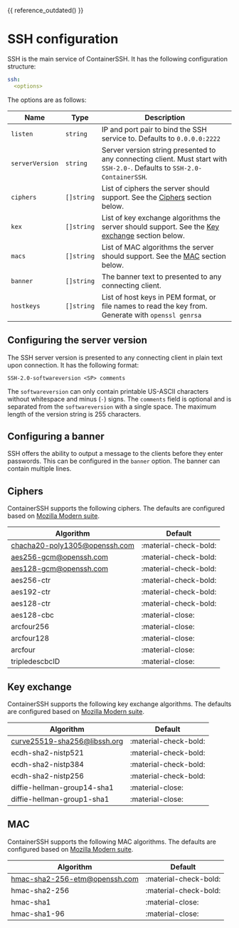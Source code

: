 {{ reference_outdated() }}

<h1>SSH configuration</h1>

SSH is the main service of ContainerSSH. It has the following configuration structure:

```yaml
ssh:
  <options>
```

The options are as follows:

| Name | Type | Description |
|------|------|-------------|
| `listen` | `string` | IP and port pair to bind the SSH service to. Defaults to `0.0.0.0:2222` |
| `serverVersion` | `string` | Server version string presented to any connecting client. Must start with `SSH-2.0-`. Defaults to `SSH-2.0-ContainerSSH`. |
| `ciphers` | `[]string` | List of ciphers the server should support. See the [Ciphers](#ciphers) section below. |
| `kex` | `[]string` | List of key exchange algorithms the server should support. See the [Key exchange](#key-exchange) section below. |
| `macs` | `[]string` | List of MAC algorithms the server should support. See the [MAC](#mac) section below. | 
| `banner` | `[]string` | The banner text to presented to any connecting client. |
| `hostkeys` | `[]string` | List of host keys in PEM format, or file names to read the key from. Generate with `openssl genrsa` |

## Configuring the server version

The SSH server version is presented to any connecting client in plain text upon connection. It has the following format:

```
SSH-2.0-softwareversion <SP> comments
```

The `softwareversion` can only contain printable US-ASCII characters without whitespace and minus (`-`) signs. The `comments` field is optional and is separated from the `softwareversion` with a single space. The maximum length of the version string is 255 characters.   

## Configuring a banner

SSH offers the ability to output a message to the clients before they enter passwords. This can be configured in the `banner` option. The banner can contain multiple lines. 

## Ciphers

ContainerSSH supports the following ciphers. The defaults are configured based on [Mozilla Modern suite](https://infosec.mozilla.org/guidelines/openssh.html).

| Algorithm | Default |
|-----------|---------|
| chacha20-poly1305@openssh.com | :material-check-bold: |
| aes256-gcm@openssh.com | :material-check-bold: |
| aes128-gcm@openssh.com | :material-check-bold: |
| aes256-ctr | :material-check-bold: |
| aes192-ctr | :material-check-bold: |
| aes128-ctr | :material-check-bold: |
| aes128-cbc | :material-close: |
| arcfour256 | :material-close: |
| arcfour128 | :material-close: |
| arcfour | :material-close: |
| tripledescbcID | :material-close: |

## Key exchange

ContainerSSH supports the following key exchange algorithms. The defaults are configured based on [Mozilla Modern suite](https://infosec.mozilla.org/guidelines/openssh.html).

| Algorithm | Default |
|-----------|---------|
| curve25519-sha256@libssh.org | :material-check-bold: |
| ecdh-sha2-nistp521 | :material-check-bold: |
| ecdh-sha2-nistp384 | :material-check-bold: |
| ecdh-sha2-nistp256 | :material-check-bold: |
| diffie-hellman-group14-sha1 | :material-close: |
| diffie-hellman-group1-sha1 | :material-close: |

## MAC

ContainerSSH supports the following MAC algorithms. The defaults are configured based on [Mozilla Modern suite](https://infosec.mozilla.org/guidelines/openssh.html).

| Algorithm | Default |
|-----------|---------|
| hmac-sha2-256-etm@openssh.com | :material-check-bold: |
| hmac-sha2-256 | :material-check-bold: |
| hmac-sha1 | :material-close: |
| hmac-sha1-96 | :material-close: |
